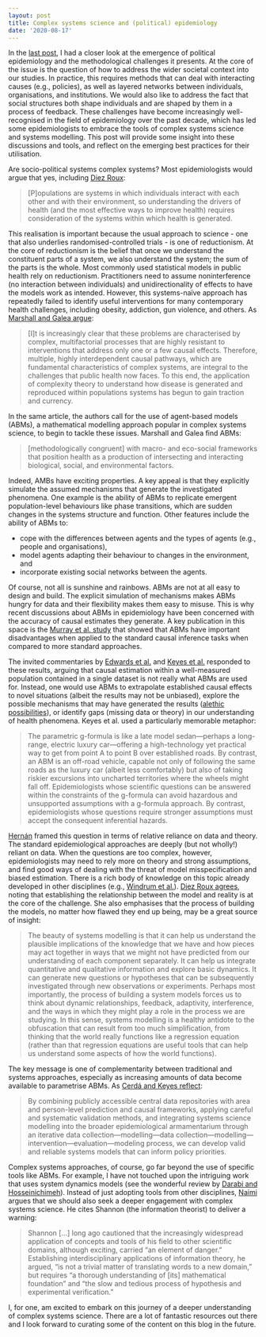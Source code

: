 ```yaml
---
layout: post
title: Complex systems science and (political) epidemiology
date: '2020-08-17'
---
```


In the [last post](https://rokhrzic.eu/2020/08/12/the-promise-and-challenge-of-political-epidemiology.html), I had a closer look at the emergence of political epidemiology and the methodological challenges it presents. At the core of the issue is the question of how to address the wider societal context into our studies. In practice, this requires methods that can deal with  interacting causes (e.g.,  policies), as well as layered networks between individuals, organisations, and institutions. We would also like to address the fact that social structures both shape individuals and are shaped by them in a process of feedback. These challenges have become increasingly well-recognised in the field of epidemiology over the past decade, which has led some epidemiologists to embrace the tools of complex systems science and systems modelling. This post will provide some insight into these discussions and tools, and reflect on the emerging best practices for their utilisation.

Are socio-political systems complex systems? Most epidemiologists would argue that yes, including [Diez Roux](https://doi.org/10.1093/aje/kwu270):

>   [P]opulations are systems in which individuals interact with each other and with their environment, so understanding the drivers of health (and the most effective ways to improve health) requires consideration of the systems within which health is generated.

This realisation is important because the usual approach to science - one that also underlies randomised-controlled trials - is one of reductionism. At the core of reductionism is the belief that once we understand the constituent parts of a system, we also understand the system; the sum of the parts is the whole. Most commonly used statistical models in public health rely on reductionism. Practitioners need to assume noninterference (no interaction between individuals) and unidirectionality of effects to have the models work as intended. However, this systems-naïve approach has repeatedly failed to identify useful interventions for many contemporary health challenges, including obesity, addiction, gun violence, and others. As [Marshall and Galea argue](10.1093/aje/kwu274):

>   [I]t is increasingly clear that these problems are characterised by complex, multifactorial processes that are highly resistant to interventions that address only one or a few causal effects. Therefore, multiple, highly interdependent causal pathways, which are fundamental characteristics of complex systems, are integral to the challenges that public health now faces. To this end, the application of complexity theory to understand how disease is generated and reproduced within populations systems has begun to gain traction and currency.

In the same article, the authors call for the use of agent-based models (ABMs), a mathematical modelling approach popular in complex systems science, to begin to tackle these issues. Marshall and Galea find ABMs:

>   [methodologically congruent] with macro- and eco-social frameworks that position health as a production of intersecting and interacting biological, social, and environmental factors.

Indeed, AMBs have exciting properties. A key appeal is that they explicitly simulate the assumed mechanisms that generate the investigated phenomena. One example is the ability of ABMs to replicate  emergent population-level behaviours like phase transitions, which are sudden changes in the systems structure and function. Other features include the ability of ABMs to:
*   cope with the differences between agents and the types of agents (e.g., people and organisations),
*   model agents adapting their behaviour to changes in the environment, and
*   incorporate existing social networks between the agents.

Of course, not all is sunshine and rainbows. ABMs are not at all easy to design and build. The explicit  simulation of mechanisms makes ABMs hungry for data and their flexibility makes them easy to misuse. This is why recent discussions about ABMs in epidemiology have been concerned with the accuracy of causal estimates they generate. A key publication in this space is the [Murray et al. study](https://doi.org/10.1093/aje/kwx091) that showed that ABMs have important disadvantages when applied to the standard causal inference tasks when compared to more standard approaches.

The invited commentaries by [Edwards et al.](https://doi.org/10.1093/aje/kwx089) and [Keyes et al.](https://doi.org/10.1093/aje/kwx090) responded to these results, arguing that causal estimation within a well-measured population contained in a single dataset is not really what ABMs are used for. Instead, one would  use ABMs to extrapolate established causal effects to novel situations (albeit the results may not be unbiased), explore the possible mechanisms that may have generated the results ([alethic possibilities](https://www.youtube.com/watch?v=74veYsfmCCo)), or identify gaps (missing data or theory) in our understanding of health phenomena. Keyes et al. used a particularly memorable metaphor:

>   The parametric g-formula is like a late model sedan—perhaps a long-range, electric luxury car—offering a high-technology yet practical way to get from point A to point B over established roads. By contrast, an ABM is an off-road vehicle, capable not only of following the same roads as the luxury car (albeit less comfortably) but also of taking riskier excursions into uncharted territories where the wheels might fall off. Epidemiologists whose scientific questions can be answered within the constraints of the g-formula can avoid hazardous and unsupported assumptions with a g-formula approach. By contrast, epidemiologists whose questions require stronger assumptions must accept the consequent inferential hazards.

[Hernán](https://doi.org/10.1093/aje/kwu272) framed this question in terms of relative reliance on data and theory. The standard epidemiological approaches are deeply (but not wholly!) reliant on data. When the questions are too complex, however, epidemiologists may need to rely more on theory and strong assumptions, and find good ways of dealing with the threat of model misspecification and biased estimation. There is a rich body of knowledge on this topic already developed in other disciplines (e.g., [Windrum et al.](http://jasss.soc.surrey.ac.uk/10/2/8.html)). [Diez Roux agrees](https://doi.org/10.1093/aje/kwu270), noting that establishing the relationship between the model and reality is at the core of the challenge. She also emphasises that the process of building the models, no matter how flawed they end up being, may be a great source of insight:

>   The beauty of systems modelling is that it can help us understand the plausible implications of the knowledge that we have and how pieces may act together in ways that we might not have predicted from our understanding of each component separately. It can help us integrate quantitative and qualitative information and explore basic dynamics. It can generate new questions or hypotheses that can be subsequently investigated through new observations or experiments. Perhaps most importantly, the process of building a system models forces us to think about dynamic relationships, feedback, adaptivity, interference, and the ways in which they might play a role in the process we are studying. In this sense, systems modelling is a healthy antidote to the obfuscation that can result from too much simplification, from thinking that the world really functions like a regression equation (rather than that regression equations are useful tools that can help us understand some aspects of how the world functions).

The key message is one of complementarity between traditional and systems approaches, especially as increasing amounts of data become available to parametrise ABMs. As [Cerdá and Keyes reflect](https://doi.org/10.1093/aje/kwy262):

>   By combining publicly accessible central data repositories with area and person-level prediction and causal frameworks, applying careful and systematic validation methods, and integrating systems science modelling into the broader epidemiological armamentarium through an iterative data collection—modelling—data collection—modelling—intervention—evaluation—modeling process, we can develop valid and reliable systems models that can inform policy priorities.

Complex systems approaches, of course, go far beyond the use of specific tools like ABMs. For example, I have not touched upon the intriguing work that uses system dynamics models (see the wonderful review by [Darabi and Hosseinichimeh](https://doi.org/10.1002/sdr.1646)). Instead of just adopting tools from other disciplines, [Naimi](https://doi.org/10.1097/EDE.0000000000000538) argues that we should also seek a deeper engagement with complex systems science. He cites Shannon (the information theorist) to deliver a warning:

>   Shannon [...] long ago cautioned that the increasingly widespread application of concepts and tools of his field to other scientific domains, although exciting, carried “an element of danger.” Establishing interdisciplinary applications of information theory, he argued, “is not a trivial matter of translating words to a new domain,” but requires “a thorough understanding of [its] mathematical foundation” and “the slow and tedious process of hypothesis and experimental verification.”

I, for one, am excited to embark on this journey of a deeper understanding of complex systems science. There are a lot of fantastic resources out there and I look forward to curating some of the content on this blog in the future.
